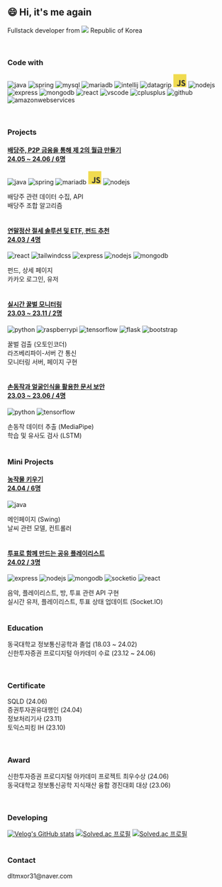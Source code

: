 <h2> 😄 Hi, it's me again </h2>

<p>
  Fullstack developer from 
  <img src="https://github.com/seungtoctoc/seungtoctoc/assets/102455571/1ba368a1-9f46-4486-b20c-7d6b41e5fd48" width="13"/> 
  Republic of Korea
</p><br/>

<h3> Code with </h3>
<p>
  <img src="https://cdn.jsdelivr.net/gh/devicons/devicon@latest/icons/java/java-original.svg" alt="java" width="30"/>
  <img src="https://cdn.jsdelivr.net/gh/devicons/devicon@latest/icons/spring/spring-original.svg" alt="spring" width="30"/>
  <img src="https://cdn.jsdelivr.net/gh/devicons/devicon@latest/icons/mysql/mysql-original.svg" alt="mysql" width="30"/>
  <img src="https://cdn.jsdelivr.net/gh/devicons/devicon@latest/icons/mariadb/mariadb-original.svg" alt="mariadb" width="30"/>
  <img src="https://cdn.jsdelivr.net/gh/devicons/devicon@latest/icons/intellij/intellij-original.svg" alt="intellij" width="30"/>
  <img src="https://cdn.jsdelivr.net/gh/devicons/devicon@latest/icons/datagrip/datagrip-original.svg" alt="datagrip" width="30"/>

  <img src="https://raw.githubusercontent.com/devicons/devicon/master/icons/javascript/javascript-original.svg" alt="javascript" width="30"/>
  <img src="https://cdn.jsdelivr.net/gh/devicons/devicon@latest/icons/nodejs/nodejs-plain-wordmark.svg" alt="nodejs" width="30"/>
  <img src="https://cdn.jsdelivr.net/gh/devicons/devicon@latest/icons/express/express-original.svg" alt="express" width="30"/>
  <img src="https://cdn.jsdelivr.net/gh/devicons/devicon@latest/icons/mongodb/mongodb-original.svg" alt="mongodb" width="30"/>
  <img src="https://cdn.jsdelivr.net/gh/devicons/devicon@latest/icons/react/react-original.svg" alt="react" width="30"/>
  <img src="https://cdn.jsdelivr.net/gh/devicons/devicon@latest/icons/vscode/vscode-original.svg" alt="vscode" width="30"/>

  <img src="https://cdn.jsdelivr.net/gh/devicons/devicon@latest/icons/cplusplus/cplusplus-original.svg" alt="cplusplus" width="30"/>

  <img src="https://cdn.jsdelivr.net/gh/devicons/devicon@latest/icons/github/github-original.svg" alt="github" width="30"/>
  <img src="https://cdn.jsdelivr.net/gh/devicons/devicon@latest/icons/amazonwebservices/amazonwebservices-original-wordmark.svg" alt="amazonwebservices" width="30"/>
</p><br/>

<h3> Projects </h3>
<div>
  <a href="https://github.com/PDA-Dontouch">
    <h4>
      배당주, P2P 금융을 통해 제 2의 월급 만들기<br/>
      24.05 ~ 24.06 / 6명
    </h4>
  </a>
  <p>
    <img src="https://cdn.jsdelivr.net/gh/devicons/devicon@latest/icons/java/java-original.svg" alt="java" width="30"/>
    <img src="https://cdn.jsdelivr.net/gh/devicons/devicon@latest/icons/spring/spring-original.svg" alt="spring" width="30"/>
    <img src="https://cdn.jsdelivr.net/gh/devicons/devicon@latest/icons/mariadb/mariadb-original.svg" alt="mariadb" width="30"/>
    <img src="https://raw.githubusercontent.com/devicons/devicon/master/icons/javascript/javascript-original.svg" alt="javascript" width="30"/>
    <img src="https://cdn.jsdelivr.net/gh/devicons/devicon@latest/icons/nodejs/nodejs-plain-wordmark.svg" alt="nodejs" width="30"/>
  </p>
  배당주 관련 데이터 수집, API<br/>
  배당주 조합 알고리즘<br/>
</div><br/>
<div>
  <a href="https://github.com/13th-month-lucky">
    <h4>
      연말정산 절세 솔루션 및 ETF, 펀드 추천<br/>
      24.03 / 4명
    </h4>
  </a>
  <p>
    <img src="https://cdn.jsdelivr.net/gh/devicons/devicon@latest/icons/react/react-original.svg" alt="react" width="30"/>
    <img src="https://cdn.jsdelivr.net/gh/devicons/devicon@latest/icons/tailwindcss/tailwindcss-original.svg" alt="tailwindcss" width="30"/>
    <img src="https://cdn.jsdelivr.net/gh/devicons/devicon@latest/icons/express/express-original.svg" alt="express" width="30"/>
    <img src="https://cdn.jsdelivr.net/gh/devicons/devicon@latest/icons/nodejs/nodejs-plain-wordmark.svg" alt="nodejs" width="30"/>
    <img src="https://cdn.jsdelivr.net/gh/devicons/devicon@latest/icons/mongodb/mongodb-original.svg" alt="mongodb" width="30"/>
  </p>
  펀드, 상세 페이지<br/>
  카카오 로그인, 유저<br/>
</div><br/>
<div>
  <a href="https://github.com/seungtoctoc/monitoring-bee">
    <h4>
      실시간 꿀벌 모니터링<br/>
      23.03 ~ 23.11 / 2명
    </h4>
  </a>
  <p>
    <img src="https://cdn.jsdelivr.net/gh/devicons/devicon@latest/icons/python/python-original.svg" alt="python" width="30"/>
    <img src="https://cdn.jsdelivr.net/gh/devicons/devicon@latest/icons/raspberrypi/raspberrypi-original.svg"
    alt="raspberrypi" width="30"/>
    <img src="https://cdn.jsdelivr.net/gh/devicons/devicon@latest/icons/tensorflow/tensorflow-original.svg"
    alt="tensorflow" width="30"/>
    <img src="https://cdn.jsdelivr.net/gh/devicons/devicon@latest/icons/flask/flask-original.svg"
    alt="flask" width="30"/>
    <img src="https://cdn.jsdelivr.net/gh/devicons/devicon@latest/icons/bootstrap/bootstrap-original.svg" alt="bootstrap" width="30"/>
  </p>
  꿀벌 검출 (오토인코더)<br/>
  라즈베리파이-서버 간 통신<br/>
  모니터링 서버, 페이지 구현<br/>
</div><br/>
<div>
  <a href="https://github.com/seungtoctoc/hand-motion-password">
    <h4>
      손동작과 얼굴인식을 활용한 문서 보안<br/>
      23.03 ~ 23.06 / 4명
    </h4>
  </a>
  <p>
    <img src="https://cdn.jsdelivr.net/gh/devicons/devicon@latest/icons/python/python-original.svg" alt="python" width="30"/>
    <img src="https://cdn.jsdelivr.net/gh/devicons/devicon@latest/icons/tensorflow/tensorflow-original.svg"
    alt="tensorflow" width="30"/>
  </p>
  손동작 데이터 추출 (MediaPipe)<br/>
  학습 및 유사도 검사 (LSTM)<br/>
</div><br/>

<h3> Mini Projects </h3>
<div>
  <a href="https://github.com/grow-with-us-PDA">
    <h4>
      농작물 키우기<br/>
      24.04 / 6명
    </h4>
  </a>
  <p>
    <img src="https://cdn.jsdelivr.net/gh/devicons/devicon@latest/icons/java/java-original.svg" alt="java" width="30"/>
  </p>
  메인페이지 (Swing)<br/>
  날씨 관련 모델, 컨트롤러<br/>
</div><br/>
<div>
  <a href="https://github.com/pick-playlist">
    <h4>
      투표로 함께 만드는 공유 플레이리스트<br/>
      24.02 / 3명
    </h4>
  </a>
  <p>
    <img src="https://cdn.jsdelivr.net/gh/devicons/devicon@latest/icons/express/express-original.svg" alt="express" width="30"/>
    <img src="https://cdn.jsdelivr.net/gh/devicons/devicon@latest/icons/nodejs/nodejs-plain-wordmark.svg" alt="nodejs" width="30"/>
    <img src="https://cdn.jsdelivr.net/gh/devicons/devicon@latest/icons/mongodb/mongodb-original.svg" alt="mongodb" width="30"/>
    <img src="https://cdn.jsdelivr.net/gh/devicons/devicon@latest/icons/socketio/socketio-original.svg" alt="socketio" width="30"/>
    <img src="https://cdn.jsdelivr.net/gh/devicons/devicon@latest/icons/react/react-original.svg" alt="react" width="30"/>
  </p>
  음악, 플레이리스트, 방, 투표 관련 API 구현<br/>
  실시간 유저, 플레이리스트, 투표 상태 업데이트 (Socket.IO)<br/>
</div><br/>

<h3> Education </h3>
<p>
  동국대학교 정보통신공학과 졸업 (18.03 ~ 24.02)<br/>
  신한투자증권 프로디지털 아카데미 수료 (23.12 ~ 24.06)
</p><br/>

<h3> Certificate </h3>
<p>
  SQLD (24.06)<br/>
  증권투자권유대행인 (24.04)<br/>
  정보처리기사 (23.11)<br/>
  토익스피킹 IH (23.10)
</p><br/>

<h3> Award </h3>
<p>
  신한투자증권 프로디지털 아카데미 프로젝트 최우수상 (24.06)<br/>
  동국대학교 정보통신공학 지식재산 융합 경진대회 대상 (23.06)
</p><br/>

<h3> Developing </h3>

[![Velog's GitHub stats](https://velog-readme-stats.vercel.app/api?name=seungtoctoc)](https://github.com=seungtoctoc/velog-readme-stats)
[![Solved.ac
프로필](http://mazassumnida.wtf/api/v2/generate_badge?boj=dltmxor31)](https://solved.ac/dltmxor31)
[![Solved.ac
프로필](http://mazassumnida.wtf/api/v2/generate_badge?boj=seungtoctoc)](https://solved.ac/seungtoctoc)<br/><br/>


<h3> Contact </h3>
<p>
  dltmxor31@naver.com
</p><br/>